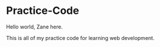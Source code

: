 # Practice-Code

Hello world, Zane here.

This is all of my practice code for learning web development.
